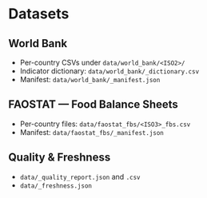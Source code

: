 # Datasets

## World Bank
- Per-country CSVs under `data/world_bank/<ISO2>/`
- Indicator dictionary: `data/world_bank/_dictionary.csv`
- Manifest: `data/world_bank/_manifest.json`

## FAOSTAT — Food Balance Sheets
- Per-country files: `data/faostat_fbs/<ISO3>_fbs.csv`
- Manifest: `data/faostat_fbs/_manifest.json`

## Quality & Freshness
- `data/_quality_report.json` and `.csv`
- `data/_freshness.json`
